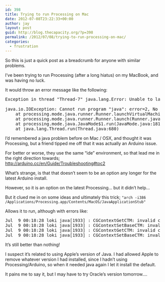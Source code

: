 ```yaml
---
id: 398
title: Trying to run Processing on Mac
date: 2012-07-08T23:22:33+00:00
author: jay
layout: post
guid: http://blog.thecapacity.org/?p=398
permalink: /2012/07/08/trying-to-run-processing-on-mac/
categories:
  - frustration
---
```

So this is just a quick post as a breadcrumb for anyone with similar problems.

I’ve been trying to run Processing (after a long hiatus) on my MacBook, and was having no luck.

It would throw an error message like the following:

<pre>Exception in thread "Thread-7" java.lang.Error: Unable to launch target VM: 

java.io.IOException: Cannot run program "java": error=2, No such file or directory
	at processing.mode.java.runner.Runner.launchVirtualMachine(Runner.java:317)
	at processing.mode.java.runner.Runner.launch(Runner.java:118)
	at processing.mode.java.JavaMode$1.run(JavaMode.java:181)
	at java.lang.Thread.run(Thread.java:680)</pre>

I’d remembered a java problem before on Mac / OSX, and thought it was Processing, but a friend tipped me off that it was actually an Arduino issue.

For better or worse, they use the same “ide” environment, so that lead me in the right direction towards; <http://arduino.cc/en/Guide/Troubleshooting#toc2>

What’s strange, is that that doesn’t seem to be an option any longer for the latest Arduino install.

However, so it is an option on the latest Processing… but it didn’t help…

But it clued me in on some ideas and ultimately this trick; `"arch -i386 /Applications/Processing.app/Contents/MacOS/JavaApplicationStub"`

Allows it to run, although with errors like:

<pre>Jul  9 00:18:28 loki java[1933] : CGContextGetCTM: invalid context 0x0
Jul  9 00:18:28 loki java[1933] : CGContextSetBaseCTM: invalid context 0x0
Jul  9 00:18:28 loki java[1933] : CGContextGetCTM: invalid context 0x0
Jul  9 00:18:28 loki java[1933] : CGContextSetBaseCTM: invalid context 0x0</pre>

It’s still better than nothing!

I suspect it’s related to using Apple’s version of Java. I had allowed Apple to remove whatever version I had installed, since I hadn’t using Processing/Arduino, so when it needed java again I let it install the default.

It pains me to say it, but I may have to try Oracle’s version tomorrow….

